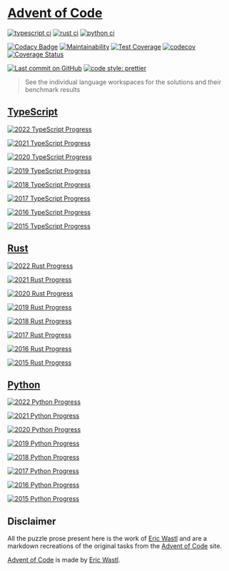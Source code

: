 # [Advent of Code](https://adventofcode.com/)

[![typescript ci](https://github.com/AlexAegis/advent-of-code/actions/workflows/typescript.yml/badge.svg)](https://github.com/AlexAegis/advent-of-code/actions/workflows/typescript.yml)
[![rust ci](https://github.com/AlexAegis/advent-of-code/actions/workflows/rust.yml/badge.svg)](https://github.com/AlexAegis/advent-of-code/actions/workflows/rust.yml)
[![python ci](https://github.com/AlexAegis/advent-of-code/actions/workflows/python.yml/badge.svg)](https://github.com/AlexAegis/advent-of-code/actions/workflows/python.yml)

[![Codacy Badge](https://app.codacy.com/project/badge/Grade/b135807698614bf19dab83afeac9bd15)](https://www.codacy.com/gh/AlexAegis/advent-of-code/dashboard?utm_source=github.com&utm_medium=referral&utm_content=AlexAegis/advent-of-code&utm_campaign=Badge_Grade)
[![Maintainability](https://api.codeclimate.com/v1/badges/5df3d3d67dfe389dc929/maintainability)](https://codeclimate.com/github/AlexAegis/advent-of-code/maintainability)
[![Test Coverage](https://api.codeclimate.com/v1/badges/5df3d3d67dfe389dc929/test_coverage)](https://codeclimate.com/github/AlexAegis/advent-of-code/test_coverage)
[![codecov](https://img.shields.io/codecov/c/github/AlexAegis/advent-of-code.svg?label=node%20coverage)](https://codecov.io/gh/AlexAegis/advent-of-code)
[![Coverage Status](https://img.shields.io/coveralls/github/AlexAegis/advent-of-code.svg?label=rust%20coverage)](https://coveralls.io/github/AlexAegis/advent-of-code?branch=master)

[![Last commit on GitHub](https://img.shields.io/github/last-commit/AlexAegis/advent-of-code.svg)](https://github.com/AlexAegis/advent-of-code)
[![code style: prettier](https://img.shields.io/badge/code_style-prettier-ff69b4.svg)](https://github.com/prettier/prettier)

> See the individual language workspaces for the solutions and their benchmark
> results

## [TypeScript](./solutions/typescript)

[![2022 TypeScript Progress](https://img.shields.io/endpoint?url=https://raw.githubusercontent.com/AlexAegis/advent-of-code/master/.github/badges/typescript/2022.json)](/solutions/typescript/2022/)

[![2021 TypeScript Progress](https://img.shields.io/endpoint?url=https://raw.githubusercontent.com/AlexAegis/advent-of-code/master/.github/badges/typescript/2021.json)](/solutions/typescript/2021/)

[![2020 TypeScript Progress](https://img.shields.io/endpoint?url=https://raw.githubusercontent.com/AlexAegis/advent-of-code/master/.github/badges/typescript/2020.json)](/solutions/typescript/2020/)

[![2019 TypeScript Progress](https://img.shields.io/endpoint?url=https://raw.githubusercontent.com/AlexAegis/advent-of-code/master/.github/badges/typescript/2019.json)](/solutions/typescript/2019/)

[![2018 TypeScript Progress](https://img.shields.io/endpoint?url=https://raw.githubusercontent.com/AlexAegis/advent-of-code/master/.github/badges/typescript/2018.json)](/solutions/typescript/2018/)

[![2017 TypeScript Progress](https://img.shields.io/endpoint?url=https://raw.githubusercontent.com/AlexAegis/advent-of-code/master/.github/badges/typescript/2017.json)](/solutions/typescript/2017/)

[![2016 TypeScript Progress](https://img.shields.io/endpoint?url=https://raw.githubusercontent.com/AlexAegis/advent-of-code/master/.github/badges/typescript/2016.json)](/solutions/typescript/2016/)

[![2015 TypeScript Progress](https://img.shields.io/endpoint?url=https://raw.githubusercontent.com/AlexAegis/advent-of-code/master/.github/badges/typescript/2015.json)](/solutions/typescript/2015/)

## [Rust](./solutions/rust)

[![2022 Rust Progress](https://img.shields.io/endpoint?url=https://raw.githubusercontent.com/AlexAegis/advent-of-code/master/.github/badges/rust/2022.json)](/solutions/rust/2022/)

[![2021 Rust Progress](https://img.shields.io/endpoint?url=https://raw.githubusercontent.com/AlexAegis/advent-of-code/master/.github/badges/rust/2021.json)](/solutions/rust/2021/)

[![2020 Rust Progress](https://img.shields.io/endpoint?url=https://raw.githubusercontent.com/AlexAegis/advent-of-code/master/.github/badges/rust/2020.json)](/solutions/rust/2020/)

[![2019 Rust Progress](https://img.shields.io/endpoint?url=https://raw.githubusercontent.com/AlexAegis/advent-of-code/master/.github/badges/rust/2019.json)](/solutions/rust/2019/)

[![2018 Rust Progress](https://img.shields.io/endpoint?url=https://raw.githubusercontent.com/AlexAegis/advent-of-code/master/.github/badges/rust/2018.json)](/solutions/rust/2018/)

[![2017 Rust Progress](https://img.shields.io/endpoint?url=https://raw.githubusercontent.com/AlexAegis/advent-of-code/master/.github/badges/rust/2017.json)](/solutions/rust/2017/)

[![2016 Rust Progress](https://img.shields.io/endpoint?url=https://raw.githubusercontent.com/AlexAegis/advent-of-code/master/.github/badges/rust/2016.json)](/solutions/rust/2016/)

[![2015 Rust Progress](https://img.shields.io/endpoint?url=https://raw.githubusercontent.com/AlexAegis/advent-of-code/master/.github/badges/rust/2015.json)](/solutions/rust/2015/)

## [Python](./solutions/python)

[![2022 Python Progress](https://img.shields.io/endpoint?url=https://raw.githubusercontent.com/AlexAegis/advent-of-code/master/.github/badges/python/2022.json)](/solutions/python/year2022/)

[![2021 Python Progress](https://img.shields.io/endpoint?url=https://raw.githubusercontent.com/AlexAegis/advent-of-code/master/.github/badges/python/2021.json)](/solutions/python/year2021/)

[![2020 Python Progress](https://img.shields.io/endpoint?url=https://raw.githubusercontent.com/AlexAegis/advent-of-code/master/.github/badges/python/2020.json)](/solutions/python/year2020/)

[![2019 Python Progress](https://img.shields.io/endpoint?url=https://raw.githubusercontent.com/AlexAegis/advent-of-code/master/.github/badges/python/2019.json)](/solutions/python/year2019/)

[![2018 Python Progress](https://img.shields.io/endpoint?url=https://raw.githubusercontent.com/AlexAegis/advent-of-code/master/.github/badges/python/2018.json)](/solutions/python/year2018/)

[![2017 Python Progress](https://img.shields.io/endpoint?url=https://raw.githubusercontent.com/AlexAegis/advent-of-code/master/.github/badges/python/2017.json)](/solutions/python/year2017/)

[![2016 Python Progress](https://img.shields.io/endpoint?url=https://raw.githubusercontent.com/AlexAegis/advent-of-code/master/.github/badges/python/2016.json)](/solutions/python/year2016/)

[![2015 Python Progress](https://img.shields.io/endpoint?url=https://raw.githubusercontent.com/AlexAegis/advent-of-code/master/.github/badges/python/2015.json)](/solutions/python/year2015/)

## Disclaimer

All the puzzle prose present here is the work of [Eric Wastl](http://was.tl/)
and are a markdown recreations of the original tasks from the
[Advent of Code](https://adventofcode.com/) site.

[Advent of Code](https://adventofcode.com/) is made by
[Eric Wastl](http://was.tl/).
